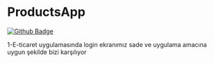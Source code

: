 # ProductsApp
[![Github Badge](https://img.shields.io/badge/-Github-000?style=quare&labelColor=000&logo=Github&logoColor=white&link=link)](link) 

1-E-ticaret uygulamasında login ekranımız sade ve uygulama amacına uygun şekilde bizi karşılıyor


